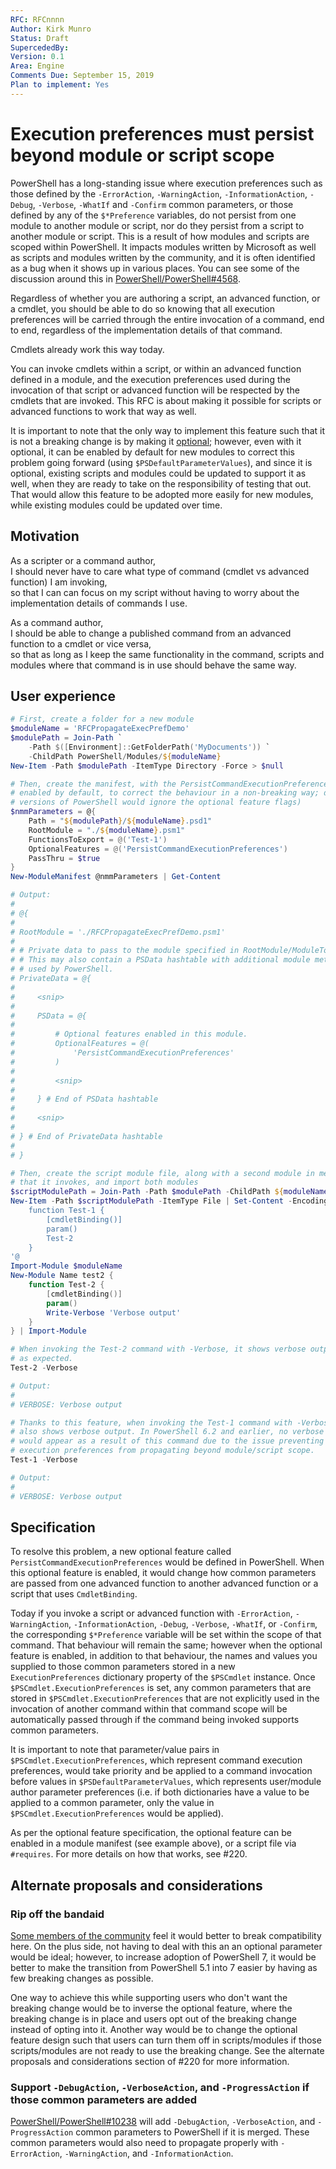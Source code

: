 ```yaml
---
RFC: RFCnnnn
Author: Kirk Munro
Status: Draft
SupercededBy: 
Version: 0.1
Area: Engine
Comments Due: September 15, 2019
Plan to implement: Yes
---
```


# Execution preferences must persist beyond module or script scope

PowerShell has a long-standing issue where execution preferences such as those
defined by the `-ErrorAction`, `-WarningAction`, `-InformationAction`,
`-Debug`, `-Verbose`, `-WhatIf` and `-Confirm` common parameters, or those
defined by any of the `$*Preference` variables, do not persist from one module
to another module or script, nor do they persist from a script to another
module or script. This is a result of how modules and scripts are scoped within
PowerShell. It impacts modules written by Microsoft as well as scripts and
modules written by the community, and it is often identified as a bug when it
shows up in various places. You can see some of the discussion around this in
[PowerShell/PowerShell#4568](https://github.com/PowerShell/PowerShell/issues/4568).

Regardless of whether you are authoring a script, an advanced function, or a
cmdlet, you should be able to do so knowing that all execution preferences will
be carried through the entire invocation of a command, end to end, regardless
of the implementation details of that command.

Cmdlets already work this way today.

You can invoke cmdlets within a script, or within an advanced function defined
in a module, and the execution preferences used during the invocation of that
script or advanced function will be respected by the cmdlets that are invoked.
This RFC is about making it possible for scripts or advanced functions to work
that way as well.

It is important to note that the only way to implement this feature such that
it is not a breaking change is by making it
[optional](https://github.com/PowerShell/PowerShell-RFC/pull/220); however,
even with it optional, it can be enabled by default for new modules to correct
this problem going forward (using `$PSDefaultParameterValues`), and since it is
optional, existing scripts and modules could be updated to support it as well,
when they are ready to take on the responsibility of testing that out. That
would allow this feature to be adopted more easily for new modules, while
existing modules could be updated over time.

## Motivation

As a scripter or a command author,<br/>
I should never have to care what type of command (cmdlet vs advanced function)
I am invoking,<br/>
so that I can can focus on my script without having to worry about the
implementation details of commands I use.

As a command author,<br/>
I should be able to change a published command from an advanced function to a
cmdlet or vice versa,<br/>
so that as long as I keep the same functionality in the command, scripts and
modules where that command is in use should behave the same way.

## User experience

```powershell
# First, create a folder for a new module
$moduleName = 'RFCPropagateExecPrefDemo'
$modulePath = Join-Path `
    -Path $([Environment]::GetFolderPath('MyDocuments')) `
    -ChildPath PowerShell/Modules/${moduleName}
New-Item -Path $modulePath -ItemType Directory -Force > $null

# Then, create the manifest, with the PersistCommandExecutionPreferences optional
# enabled by default, to correct the behaviour in a non-breaking way; downlevel
# versions of PowerShell would ignore the optional feature flags)
$nmmParameters = @{
    Path = "${modulePath}/${moduleName}.psd1"
    RootModule = "./${moduleName}.psm1"
    FunctionsToExport = @('Test-1')
    OptionalFeatures = @('PersistCommandExecutionPreferences')
    PassThru = $true
}
New-ModuleManifest @nmmParameters | Get-Content

# Output:
#
# @{
#
# RootModule = './RFCPropagateExecPrefDemo.psm1'
#
# # Private data to pass to the module specified in RootModule/ModuleToProcess.
# # This may also contain a PSData hashtable with additional module metadata
# # used by PowerShell.
# PrivateData = @{
#
#     <snip>
#
#     PSData = @{
#
#         # Optional features enabled in this module.
#         OptionalFeatures = @(
#             'PersistCommandExecutionPreferences'
#         )
#
#         <snip>
#
#     } # End of PSData hashtable
#
#     <snip>
#
# } # End of PrivateData hashtable
#
# }

# Then, create the script module file, along with a second module in memory
# that it invokes, and import both modules
$scriptModulePath = Join-Path -Path $modulePath -ChildPath ${moduleName}.psm1
New-Item -Path $scriptModulePath -ItemType File | Set-Content -Encoding UTF8 -Value @'
    function Test-1 {
        [cmdletBinding()]
        param()
        Test-2
    }
'@
Import-Module $moduleName
New-Module Name test2 {
    function Test-2 {
        [cmdletBinding()]
        param()
        Write-Verbose 'Verbose output'
    }
} | Import-Module

# When invoking the Test-2 command with -Verbose, it shows verbose output,
# as expected.
Test-2 -Verbose

# Output:
#
# VERBOSE: Verbose output

# Thanks to this feature, when invoking the Test-1 command with -Verbose, it
# also shows verbose output. In PowerShell 6.2 and earlier, no verbose output
# would appear as a result of this command due to the issue preventing
# execution preferences from propagating beyond module/script scope.
Test-1 -Verbose

# Output:
#
# VERBOSE: Verbose output
```

## Specification

To resolve this problem, a new optional feature called
`PersistCommandExecutionPreferences` would be defined in PowerShell. When this
optional feature is enabled, it would change how common parameters are passed
from one advanced function to another advanced function or a script that uses
`CmdletBinding`.

Today if you invoke a script or advanced function with `-ErrorAction`,
`-WarningAction`, `-InformationAction`, `-Debug`, `-Verbose`, `-WhatIf`, or
`-Confirm`, the corresponding `$*Preference` variable will be set within the
scope of that command. That behaviour will remain the same; however when the
optional feature is enabled, in addition to that behaviour, the names and
values you supplied to those common parameters stored in a new
`ExecutionPreferences` dictionary property of the `$PSCmdlet` instance. Once
`$PSCmdlet.ExecutionPreferences` is set, any common parameters that are stored
in `$PSCmdlet.ExecutionPreferences` that are not explicitly used in the
invocation of another command within that command scope will be automatically
passed through if the command being invoked supports common parameters.

It is important to note that parameter/value pairs in
`$PSCmdlet.ExecutionPreferences`, which represent command execution
preferences, would take priority and be applied to a command invocation before
values in `$PSDefaultParameterValues`, which represents user/module author
parameter preferences (i.e. if both dictionaries have a value to be applied to
a common parameter, only the value in `$PSCmdlet.ExecutionPreferences` would be
applied).

As per the optional feature specification, the optional feature can be enabled
in a module manifest (see example above), or a script file via `#requires`. For
more details on how that works, see #220.

## Alternate proposals and considerations

### Rip off the bandaid

[Some members of the community](https://github.com/PowerShell/PowerShell/issues/6745#issuecomment-499740080)
feel it would better to break compatibility here. On the plus side, not having
to deal with this an an optional parameter would be ideal; however, to increase
adoption of PowerShell 7, it would be better to make the transition from
PowerShell 5.1 into 7 easier by having as few breaking changes as possible.

One way to achieve this while supporting users who don't want the breaking
change would be to inverse the optional feature, where the breaking change is
in place and users opt out of the breaking change instead of opting into it.
Another way would be to change the optional feature design such that users can
turn them off in scripts/modules if those scripts/modules are not ready to use
the breaking change. See the alternate proposals and considerations section of
#220 for more information.

### Support `-DebugAction`, `-VerboseAction`, and `-ProgressAction` if those common parameters are added

[PowerShell/PowerShell#10238](https://github.com/PowerShell/PowerShell/pull/10238)
will add `-DebugAction`, `-VerboseAction`, and `-ProgressAction` common
parameters to PowerShell if it is merged. These common parameters would also
need to propagate properly with `-ErrorAction`, `-WarningAction`, and
`-InformationAction`.
